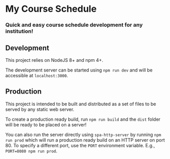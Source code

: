 # My Course Schedule
### Quick and easy course schedule development for any institution!

## Development
This project relies on NodeJS 8+ and npm 4+.

The development server can be started using `npm run dev` and will be accessible at `localhost:3000`.

## Production
This project is intended to be built and distributed as a set of files to be served by any static web server.

To create a production ready build, run `npm run build` and the `dist` folder will be ready to be placed on a server!

You can also run the server directly using `spa-http-server` by running `npm run prod` which will run a production ready build on an HTTP server on port 80.
To specify a different port, use the `PORT` environment variable. E.g., `PORT=8080 npm run prod`.
